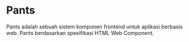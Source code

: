 Pants
=====

Pants adalah sebuah sistem komponen frontend untuk aplikasi berbasis web. Pants berdasarkan spesifikasi HTML Web Component.


